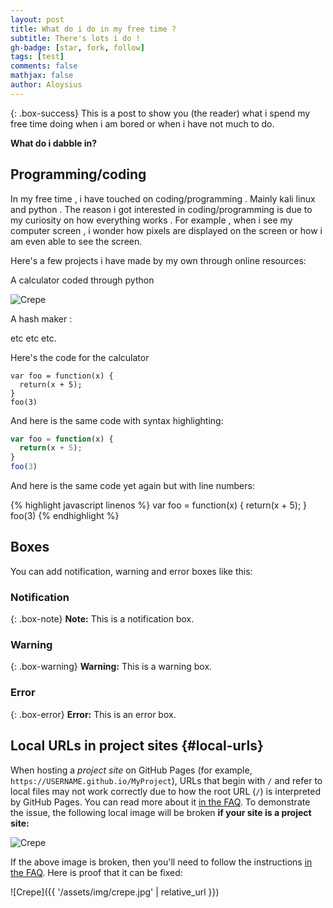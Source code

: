 ```yaml
---
layout: post
title: What do i do in my free time ?
subtitle: There's lots i do !
gh-badge: [star, fork, follow]
tags: [test]
comments: false
mathjax: false
author: Aloysius
---
```


{: .box-success}
This is a post to show you (the reader) what i spend my free time doing when i am bored or when i have not much to do.

**What do i dabble in?**

## Programming/coding

In my free time , i have touched on coding/programming . Mainly kali linux and python . The reason i got interested in coding/programming is due to my curiosity on how everything works . For example , when i see my computer screen , i wonder how pixels are displayed on the screen or how i am even able to see the screen. 

Here's a few projects i have made by my own through online resources: 


A calculator coded through python

![Crepe](https://beautifuljekyll.com/assets/img/crepe.jpg)

A hash maker : 



etc etc etc.



Here's the code for the calculator

~~~
var foo = function(x) {
  return(x + 5);
}
foo(3)
~~~

And here is the same code with syntax highlighting:

```javascript
var foo = function(x) {
  return(x + 5);
}
foo(3)
```

And here is the same code yet again but with line numbers:

{% highlight javascript linenos %}
var foo = function(x) {
  return(x + 5);
}
foo(3)
{% endhighlight %}

## Boxes
You can add notification, warning and error boxes like this:

### Notification

{: .box-note}
**Note:** This is a notification box.

### Warning

{: .box-warning}
**Warning:** This is a warning box.

### Error

{: .box-error}
**Error:** This is an error box.

## Local URLs in project sites {#local-urls}

When hosting a *project site* on GitHub Pages (for example, `https://USERNAME.github.io/MyProject`), URLs that begin with `/` and refer to local files may not work correctly due to how the root URL (`/`) is interpreted by GitHub Pages. You can read more about it [in the FAQ](https://beautifuljekyll.com/faq/#links-in-project-page). To demonstrate the issue, the following local image will be broken **if your site is a project site:**

![Crepe](/assets/img/crepe.jpg)

If the above image is broken, then you'll need to follow the instructions [in the FAQ](https://beautifuljekyll.com/faq/#links-in-project-page). Here is proof that it can be fixed:

![Crepe]({{ '/assets/img/crepe.jpg' | relative_url }})
